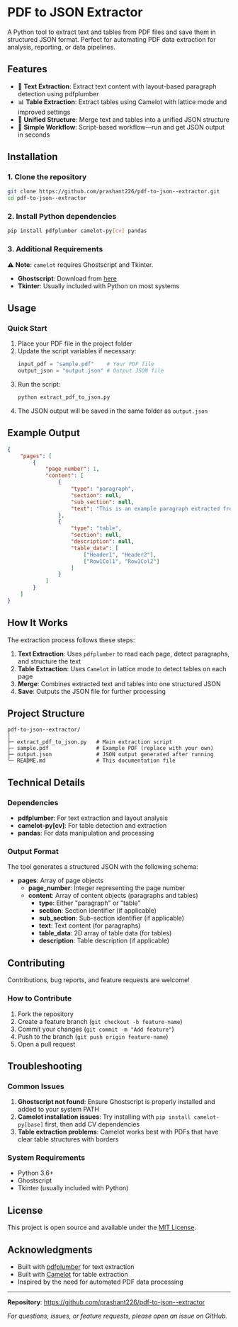 # PDF to JSON Extractor

A Python tool to extract text and tables from PDF files and save them in structured JSON format. Perfect for automating PDF data extraction for analysis, reporting, or data pipelines.

## Features

- 📄 **Text Extraction**: Extract text content with layout-based paragraph detection using pdfplumber
- 📊 **Table Extraction**: Extract tables using Camelot with lattice mode and improved settings
- 🔗 **Unified Structure**: Merge text and tables into a unified JSON structure
- 💾 **Simple Workflow**: Script-based workflow—run and get JSON output in seconds

## Installation

### 1. Clone the repository

```bash
git clone https://github.com/prashant226/pdf-to-json--extractor.git
cd pdf-to-json--extractor
```

### 2. Install Python dependencies

```bash
pip install pdfplumber camelot-py[cv] pandas
```

### 3. Additional Requirements

⚠️ **Note**: `camelot` requires Ghostscript and Tkinter.

- **Ghostscript**: Download from [here](https://www.ghostscript.com/download/gsdnld.html)
- **Tkinter**: Usually included with Python on most systems

## Usage

### Quick Start

1. Place your PDF file in the project folder
2. Update the script variables if necessary:
   ```python
   input_pdf = "sample.pdf"    # Your PDF file
   output_json = "output.json" # Output JSON file
   ```
3. Run the script:
   ```bash
   python extract_pdf_to_json.py
   ```
4. The JSON output will be saved in the same folder as `output.json`

## Example Output

```json
{
    "pages": [
        {
            "page_number": 1,
            "content": [
                {
                    "type": "paragraph",
                    "section": null,
                    "sub_section": null,
                    "text": "This is an example paragraph extracted from the PDF."
                },
                {
                    "type": "table",
                    "section": null,
                    "description": null,
                    "table_data": [
                        ["Header1", "Header2"],
                        ["Row1Col1", "Row1Col2"]
                    ]
                }
            ]
        }
    ]
}
```

## How It Works

The extraction process follows these steps:

1. **Text Extraction**: Uses `pdfplumber` to read each page, detect paragraphs, and structure the text
2. **Table Extraction**: Uses `Camelot` in lattice mode to detect tables on each page
3. **Merge**: Combines extracted text and tables into one structured JSON
4. **Save**: Outputs the JSON file for further processing

## Project Structure

```
pdf-to-json--extractor/
│
├─ extract_pdf_to_json.py   # Main extraction script
├─ sample.pdf               # Example PDF (replace with your own)
├─ output.json              # JSON output generated after running
└─ README.md                # This documentation file
```

## Technical Details

### Dependencies

- **pdfplumber**: For text extraction and layout analysis
- **camelot-py[cv]**: For table detection and extraction
- **pandas**: For data manipulation and processing

### Output Format

The tool generates a structured JSON with the following schema:

- **pages**: Array of page objects
  - **page_number**: Integer representing the page number
  - **content**: Array of content objects (paragraphs and tables)
    - **type**: Either "paragraph" or "table"
    - **section**: Section identifier (if applicable)
    - **sub_section**: Sub-section identifier (if applicable)
    - **text**: Text content (for paragraphs)
    - **table_data**: 2D array of table data (for tables)
    - **description**: Table description (if applicable)

## Contributing

Contributions, bug reports, and feature requests are welcome!

### How to Contribute

1. Fork the repository
2. Create a feature branch (`git checkout -b feature-name`)
3. Commit your changes (`git commit -m "Add feature"`)
4. Push to the branch (`git push origin feature-name`)
5. Open a pull request

## Troubleshooting

### Common Issues

1. **Ghostscript not found**: Ensure Ghostscript is properly installed and added to your system PATH
2. **Camelot installation issues**: Try installing with `pip install camelot-py[base]` first, then add CV dependencies
3. **Table extraction problems**: Camelot works best with PDFs that have clear table structures with borders

### System Requirements

- Python 3.6+
- Ghostscript
- Tkinter (usually included with Python)

## License

This project is open source and available under the [MIT License](LICENSE).

## Acknowledgments

- Built with [pdfplumber](https://github.com/jsvine/pdfplumber) for text extraction
- Built with [Camelot](https://github.com/atlanhq/camelot) for table extraction
- Inspired by the need for automated PDF data processing

---

**Repository**: https://github.com/prashant226/pdf-to-json--extractor

*For questions, issues, or feature requests, please open an issue on GitHub.*
